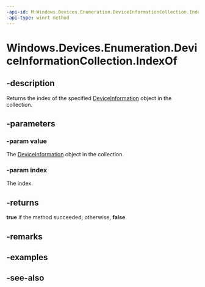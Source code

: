 ```yaml
---
-api-id: M:Windows.Devices.Enumeration.DeviceInformationCollection.IndexOf(Windows.Devices.Enumeration.DeviceInformation,System.UInt32@)
-api-type: winrt method
---
```


<!-- Method syntax
public bool IndexOf(Windows.Devices.Enumeration.DeviceInformation value, System.UInt32 index)
-->

# Windows.Devices.Enumeration.DeviceInformationCollection.IndexOf

## -description
Returns the index of the specified [DeviceInformation](deviceinformation.md) object in the collection.

## -parameters
### -param value
The [DeviceInformation](deviceinformation.md) object in the collection.

### -param index
The index.

## -returns
**true** if the method succeeded; otherwise, **false**.

## -remarks

## -examples

## -see-also
